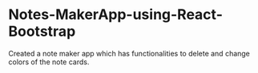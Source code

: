 # Notes-MakerApp-using-React-Bootstrap
Created a note maker app which has functionalities to delete and change colors of the note cards.
